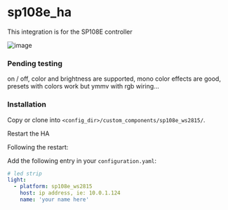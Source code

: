 # sp108e_ha

This integration is for the SP108E controller

![image](https://user-images.githubusercontent.com/11488067/165465653-a0158222-f9c3-453c-85fc-c78ed07fc507.png)

### Pending testing

on / off, color and brightness are supported, mono color effects are good,
presets with colors work but ymmv with rgb wiring...

### Installation

Copy or clone into `<config_dir>/custom_components/sp108e_ws2815/`.

Restart the HA

Following the restart:

Add the following entry in your `configuration.yaml`:

```yaml
# led strip
light:
  - platform: sp108e_ws2815
    host: ip address, ie: 10.0.1.124
    name: 'your name here'
```
